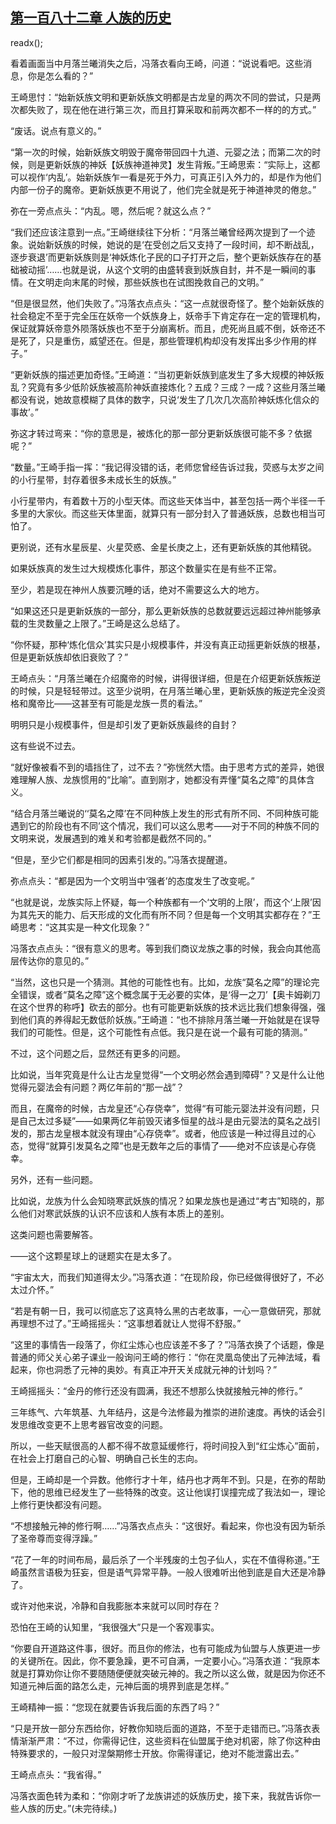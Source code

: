 ## [第一百八十二章 人族的历史](https://www.xxbiquge.com/11_11207/9101729.html)
readx();

  看着画面当中月落兰曦消失之后，冯落衣看向王崎，问道：“说说看吧。这些消息，你是怎么看的？”

  王崎思忖：“始新妖族文明和更新妖族文明都是古龙皇的两次不同的尝试，只是两次都失败了，现在他在进行第三次，而且打算采取和前两次都不一样的的方式。”

  “废话。说点有意义的。”

  “第一次的时候，始新妖族文明毁于魔帝带回四十九道、元婴之法；而第二次的时候，则是更新妖族的神妖【妖族神道神灵】发生背叛。”王崎思索：“实际上，这都可以视作‘内乱’。始新妖族乍一看是死于外力，可真正引入外力的，却是作为他们内部一份子的魔帝。更新妖族更不用说了，他们完全就是死于神道神灵的倦怠。”

  弥在一旁点点头：“内乱。嗯，然后呢？就这么点？”

  “我们还应该注意到一点。”王崎继续往下分析：“月落兰曦曾经两次提到了一个迹象。说始新妖族的时候，她说的是‘在受创之后又支持了一段时间，却不断战乱，逐步衰退’而更新妖族则是‘神妖炼化子民的口子打开之后，整个更新妖族存在的基础被动摇’……也就是说，从这个文明的由盛转衰到妖族自封，并不是一瞬间的事情。在文明走向末尾的时候，那些妖族也在试图挽救自己的文明。”

  “但是很显然，他们失败了。”冯落衣点点头：“这一点就很奇怪了。整个始新妖族的社会稳定不至于完全压在妖帝一个妖族身上，妖帝手下肯定存在一定的管理机构，保证就算妖帝意外陨落妖族也不至于分崩离析。而且，虎死尚且威不倒，妖帝还不是死了，只是重伤，威望还在。但是，那些管理机构却没有发挥出多少作用的样子。”

  “更新妖族的描述更加奇怪。”王崎道：“当初更新妖族到底发生了多大规模的神妖叛乱？究竟有多少低阶妖族被高阶神妖直接炼化？五成？三成？一成？这些月落兰曦都没有说，她故意模糊了具体的数字，只说‘发生了几次几次高阶神妖炼化信众的事故’。”

  弥这才转过弯来：“你的意思是，被炼化的那一部分更新妖族很可能不多？依据呢？”

  “数量。”王崎手指一挥：“我记得没错的话，老师您曾经告诉过我，荧惑与太岁之间的小行星带，封存着很多未成长生的妖族。”

  小行星带内，有着数十万的小型天体。而这些天体当中，甚至包括一两个半径一千多里的大家伙。而这些天体里面，就算只有一部分封入了普通妖族，总数也相当可怕了。

  更别说，还有水星辰星、火星荧惑、金星长庚之上，还有更新妖族的其他精锐。

  如果妖族真的发生过大规模炼化事件，那这个数量实在是有些不正常。

  至少，若是现在神州人族要沉睡的话，绝对不需要这么大的地方。

  “如果这还只是更新妖族的一部分，那么更新妖族的总数就要远远超过神州能够承载的生灵数量之上限了。”王崎是这么总结了。

  “你怀疑，那种‘炼化信众’其实只是小规模事件，并没有真正动摇更新妖族的根基，但是更新妖族却依旧衰败了？”

  王崎点头：“月落兰曦在介绍魔帝的时候，讲得很详细，但是在介绍更新妖族叛逆的时候，只是轻轻带过。这至少说明，在月落兰曦心里，更新妖族的叛逆完全没资格和魔帝比——这甚至有可能是龙族一贯的看法。”

  明明只是小规模事件，但是却引发了更新妖族最终的自封？

  这有些说不过去。

  “就好像被看不到的墙挡住了，过不去？”弥恍然大悟。由于思考方式的差异，她很难理解人族、龙族惯用的“比喻”。直到刚才，她都没有弄懂“莫名之障”的具体含义。

  “结合月落兰曦说的‘‘莫名之障’在不同种族上发生的形式有所不同、不同种族可能遇到它的阶段也有不同’这个情况，我们可以这么思考——对于不同的种族不同的文明来说，发展遇到的难关和考验都是截然不同的。”

  “但是，至少它们都是相同的因素引发的。”冯落衣提醒道。

  弥点点头：“都是因为一个文明当中‘强者’的态度发生了改变呢。”

  “也就是说，龙族实际上怀疑，每一个种族都有一个‘文明的上限’，而这个‘上限’因为其先天的能力、后天形成的文化而有所不同？但是每一个文明其实都存在？”王崎思考：“这其实是一种文化现象？”

  冯落衣点点头：“很有意义的思考。等到我们商议龙族之事的时候，我会向其他高层传达你的意见的。”

  “当然，这也只是一个猜测。其他的可能性也有。比如，龙族“莫名之障”的理论完全错误，或者“莫名之障”这个概念属于无必要的实体，是‘得一之刀’【奥卡姆剃刀在这个世界的称呼】砍去的部分。也有可能更新妖族的技术远比我们想象得强，强到他们真的养得起无数低阶妖族。”王崎道：“也不排除月落兰曦一开始就是在误导我们的可能性。但是，这个可能性有点低。我只是在说一个最有可能的猜测。”

  不过，这个问题之后，显然还有更多的问题。

  比如说，当年究竟是什么让古龙皇觉得“一个文明必然会遇到障碍”？又是什么让他觉得元婴法会有问题？两亿年前的“那一战”？

  而且，在魔帝的时候，古龙皇还“心存侥幸”，觉得“有可能元婴法并没有问题，只是自己太过多疑”——如果两亿年前毁灭诸多恒星的战斗是由元婴法的莫名之战引发的，那古龙皇根本就没有理由“心存侥幸”。或者，他应该是一种过得且过的心态，觉得“就算引发莫名之障”也是无数年之后的事情了——绝对不应该是心存侥幸。

  另外，还有一些问题。

  比如说，龙族为什么会知晓寒武妖族的情况？如果龙族也是通过“考古”知晓的，那么他们对寒武妖族的认识不应该和人族有本质上的差别。

  这类问题也需要解答。

  ——这个这颗星球上的谜题实在是太多了。

  “宇宙太大，而我们知道得太少。”冯落衣道：“在现阶段，你已经做得很好了，不必太过介怀。”

  “若是有朝一日，我可以彻底忘了这真特么黑的古老故事，一心一意做研究，那就再理想不过了。”王崎摇摇头：“这事想着就让人觉得不舒服。”

  “这里的事情告一段落了，你红尘炼心也应该差不多了？”冯落衣换了个话题，像是普通的师父关心弟子课业一般询问王崎的修行：“你在灵凰岛使出了元神法域，看起来，你也洞悉了元神的奥妙。有真正冲开天关成就元神的计划吗？”

  王崎摇摇头：“金丹的修行还没有圆满，我还不想那么快就接触元神的修行。”

  三年练气、六年筑基、九年结丹，这是今法修最为推崇的进阶速度。再快的话会引发思维改变更不上思考器官改变的问题。

  所以，一些天赋很高的人都不得不故意延缓修行，将时间投入到“红尘炼心”面前，在社会上打磨自己的心智、明确自己长生的志向。

  但是，王崎却是一个异数。他修行才十年，结丹也才两年不到。只是，在弥的帮助下，他的思维已经发生了一些特殊的改变。这让他误打误撞完成了我法如一，理论上修行更快都没有问题。

  “不想接触元神的修行啊……”冯落衣点点头：“这很好。看起来，你也没有因为斩杀了圣帝尊而变得浮躁。”

  “花了一年的时间布局，最后杀了一个半残废的土包子仙人，实在不值得称道。”王崎虽然言语极为狂妄，但是语气异常平静。一般人很难听出他到底是自大还是冷静了。

  或许对他来说，冷静和自我膨胀本来就可以同时存在？

  恐怕在王崎的认知里，“我很强大”只是一个客观事实。

  “你要自开道路这件事，很好。而且你的修法，也有可能成为仙盟与人族更进一步的关键所在。因此，你不要急躁，更不可自满，一定要小心。”冯落衣道：“我原本就是打算劝你让你不要随随便便就突破元神的。我之所以这么做，就是因为你还不知道元神后面的路怎么走，元神后面的境界到底是怎样。”

  王崎精神一振：“您现在就要告诉我后面的东西了吗？”

  “只是开放一部分东西给你，好教你知晓后面的道路，不至于走错而已。”冯落衣表情渐渐严肃：“不过，你需得记住，这些资料在仙盟属于绝对机密，除了你这种由特殊要求的，一般只对涅槃期修士开放。你需得谨记，绝对不能泄露出去。”

  王崎点点头：“我省得。”

  冯落衣面色转为柔和：“你刚才听了龙族讲述的妖族历史，接下来，我就告诉你一些人族的历史。”(未完待续。)
